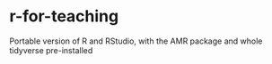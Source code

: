 # r-for-teaching
Portable version of R and RStudio, with the AMR package and whole tidyverse pre-installed
